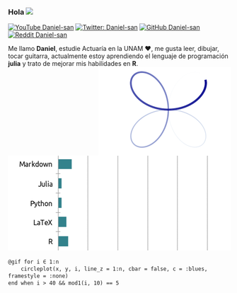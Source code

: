 ### Hola <img src="https://github.com/TheDudeThatCode/TheDudeThatCode/blob/master/Assets/Hi.gif" width="29px">


[![YouTube Daniel-san](https://img.shields.io/youtube/views/b4CXqMCpPM0?style=social)](https://www.youtube.com/channel/UCdKJSeCnPNHq8crsojwIMZg)
[![Twitter: Daniel-san](https://img.shields.io/twitter/follow/Daniels10964589?style=social)](https://twitter.com/Daniels10964589)
[![GitHub Daniel-san](https://img.shields.io/github/followers/san-daniel?label=follow&style=social)](https://github.com/san-daniel)
[![Reddit Daniel-san](https://img.shields.io/reddit/user-karma/link/san-daniel?style=social)](https://www.reddit.com/user/san-daniel)

Me llamo **Daniel**, estudie Actuaría en la UNAM :heart:, me gusta leer, dibujar, tocar guitarra, actualmente estoy aprendiendo el lenguaje de programación **julia** y trato de mejorar mis habilidades en **R**. 
<img src="https://raw.githubusercontent.com/san-daniel/san-daniel/main/tmp.gif" alt="img" align="right" width="300px">

![skills](migif.gif)

````
@gif for i ∈ 1:n
    circleplot(x, y, i, line_z = 1:n, cbar = false, c = :blues, framestyle = :none)
end when i > 40 && mod1(i, 10) == 5
````

<!--
**san-daniel/san-daniel** is a ✨ _special_ ✨ repository because its `README.md` (this file) appears on your GitHub profile.

Here are some ideas to get you started:

- 🔭 I’m currently working on ...
- 🌱 I’m currently learning ...
- 👯 I’m looking to collaborate on ...
- 🤔 I’m looking for help with ...
- 💬 Ask me about ...
- 📫 How to reach me: ...
- 😄 Pronouns: ...
- ⚡ Fun fact: ...
-->
